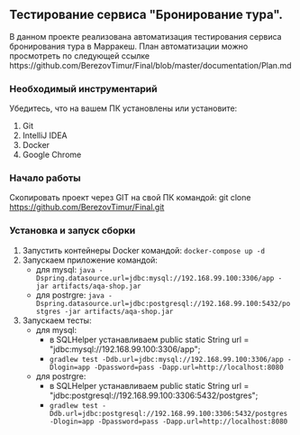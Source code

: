 <h2>Тестирование сервиса "Бронирование тура".</h2>
В данном проекте реализована автоматизация тестирования сервиса бронирования тура в Марракеш.
План автоматизации можно просмотреть по следующей ссылке https://github.com/BerezovTimur/Final/blob/master/documentation/Plan.md

<h3>Необходимый инструментарий</h3>
Убедитесь, что на вашем ПК установлены или установите:

1. Git
2. IntelliJ IDEA
3. Docker
4. Google Chrome

<h3>Начало работы</h3>

Скопировать проект через GIT на свой ПК командой: git clone https://github.com/BerezovTimur/Final.git

<h3>Установка и запуск сборки</h3>

1. Запустить контейнеры Docker командой: `docker-compose up -d`
2. Запускаем приложение командой: 
     - для mysql:
`java -Dspring.datasource.url=jdbc:mysql://192.168.99.100:3306/app -jar artifacts/aqa-shop.jar`
     - для postrgre:
 `java -Dspring.datasource.url=jdbc:postgresql://192.168.99.100:5432/postgres -jar artifacts/aqa-shop.jar`
3. Запускаем тесты:
     - для mysql:
       - в SQLHelper устанавливаем public static String url = "jdbc:mysql://192.168.99.100:3306/app"; 
       - `gradlew test -Ddb.url=jdbc:mysql://192.168.99.100:3306/app -Dlogin=app -Dpassword=pass -Dapp.url=http://localhost:8080`
     - для postrgre:
       - в SQLHelper устанавливаем public static String url = "jdbc:postgresql://192.168.99.100:3306:5432/postgres";
       - `gradlew test -Ddb.url=jdbc:postgresql://192.168.99.100:3306:5432/postgres -Dlogin=app -Dpassword=pass -Dapp.url=http://localhost:8080`
 
